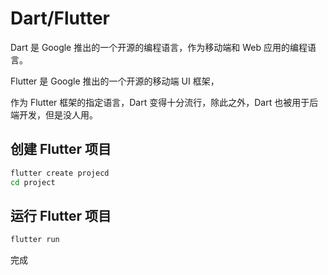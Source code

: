 # Dart/Flutter

Dart 是 Google 推出的一个开源的编程语言，作为移动端和 Web 应用的编程语言。

Flutter 是 Google 推出的一个开源的移动端 UI 框架，

作为 Flutter 框架的指定语言，Dart 变得十分流行，除此之外，Dart 也被用于后端开发，但是没人用。

## 创建 Flutter 项目

```bash
flutter create projecd
cd project
```

## 运行 Flutter 项目

```bash
flutter run
```

完成
